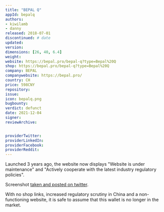 ```yaml
---
title: "BEPAL Q"
appId: bepalq
authors:
- kiwilamb
- danny
released: 2018-07-01
discontinued: # date
updated:
version:
dimensions: [26, 40, 6.4]
weight: 
website: https://bepal.pro/bepal-q?type=Bepal%20Q
shop: https://bepal.pro/bepal-q?type=Bepal%20Q
company: BEPAL
companywebsite: https://bepal.pro/
country: CH
price: 598CNY
repository: 
issue:
icon: bepalq.png
bugbounty:
verdict: defunct 
date: 2021-12-04
signer:
reviewArchive:


providerTwitter: 
providerLinkedIn: 
providerFacebook: 
providerReddit: 
---
```



Launched 3 years ago, the website now displays "Website is under maintenance" and "Actively cooperate with the latest industry regulatory policies". 

Screenshot [taken and posted on twitter](https://twitter.com/BitcoinWalletz/status/1464189901348356099).

With no shop links, increased regulatory scrutiny in China and a non-functioning website, it is safe to assume that this wallet is no longer in the market.
